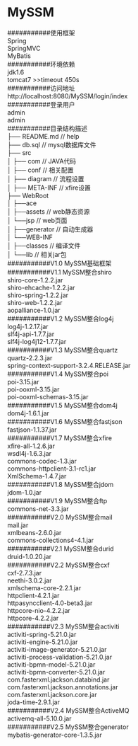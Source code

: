 MySSM
===========================
###########使用框架</br>
Spring</br>
SpringMVC</br>
MyBatis</br>
###########环境依赖</br>
jdk1.6</br>
tomcat7 >>timeout 450s</br>
###########访问地址</br>
http://localhost:8080/MySSM/login/index</br>
###########登录用户</br>
admin</br>
admin</br>
###########目录结构描述</br>
├── README.md                   // help</br>
├── db.sql                      // mysql数据库文件</br>
├── src</br>
│   ├── com                     // JAVA代码</br>
│   ├── conf                    // 相关配置</br>
│   ├── diagram                 // 流程设置</br>
│   ├── META-INF                // xfire设置</br>
├── WebRoot</br>
│   ├──ace</br>
│      ├──assets                // web静态资源</br>
│      └──jsp                   // web页面</br>
│   ├──generator                // 自动生成器</br>
│   └──WEB-INF</br>
│      ├──classes               // 编译文件</br>
│      └──lib                   // 相关jar包</br>
###########V1.0 MySSM基础框架</br>
###########V1.1 MySSM整合shiro</br>
shiro-core-1.2.2.jar</br>
shiro-ehcache-1.2.2.jar</br>
shiro-spring-1.2.2.jar</br>
shiro-web-1.2.2.jar</br>
aopalliance-1.0.jar</br>
###########V1.2 MySSM整合log4j</br>
log4j-1.2.17.jar</br>
slf4j-api-1.7.7.jar</br>
slf4j-log4j12-1.7.7.jar</br>
###########V1.3 MySSM整合quartz</br>
quartz-2.2.3.jar</br>
spring-context-support-3.2.4.RELEASE.jar</br>
###########V1.4 MySSM整合poi</br>
poi-3.15.jar</br>
poi-ooxml-3.15.jar</br>
poi-ooxml-schemas-3.15.jar</br>
###########V1.5 MySSM整合dom4j</br>
dom4j-1.6.1.jar</br>
###########V1.6 MySSM整合fastjson</br>
fastjson-1.1.37.jar</br>
###########V1.7 MySSM整合xfire</br>
xfire-all-1.2.6.jar</br>
wsdl4j-1.6.3.jar</br>
commons-codec-1.3.jar</br>
commons-httpclient-3.1-rc1.jar</br>
XmlSchema-1.4.7.jar</br>
###########V1.8 MySSM整合jdom</br>
jdom-1.0.jar</br>
###########V1.9 MySSM整合ftp</br>
commons-net-3.3.jar</br>
###########V2.0 MySSM整合mail</br>
mail.jar</br>
xmlbeans-2.6.0.jar</br>
commons-collections4-4.1.jar</br>
###########V2.1 MySSM整合durid</br>
druid-1.0.20.jar</br>
###########V2.2 MySSM整合cxf</br>
cxf-2.7.3.jar</br>
neethi-3.0.2.jar</br>
xmlschema-core-2.2.1.jar</br>
httpclient-4.2.1.jar</br>
httpasyncclient-4.0-beta3.jar</br>
httpcore-nio-4.2.2.jar</br>
httpcore-4.2.2.jar</br>
###########V2.3 MySSM整合activiti</br>
activiti-spring-5.21.0.jar</br>
activiti-engine-5.21.0.jar</br>
activiti-image-generator-5.21.0.jar</br>
activiti-process-validation-5.21.0.jar</br>
activiti-bpmn-model-5.21.0.jar</br>
activiti-bpmn-converter-5.21.0.jar</br>
com.fasterxml.jackson.databind.jar</br>
com.fasterxml.jackson.annotations.jar</br>
com.fasterxml.jackson.core.jar</br>
joda-time-2.9.1.jar</br>
###########V2.4 MySSM整合ActiveMQ</br>
activemq-all-5.10.0.jar</br>
###########V2.5 MySSM整合generator</br>
mybatis-generator-core-1.3.5.jar</br>
